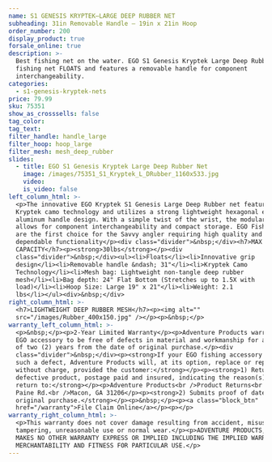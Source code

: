 ```yaml
---
name: S1 GENESIS KRYPTEK—LARGE DEEP RUBBER NET
subheading: 31in Removable Handle — 19in x 21in Hoop
order_number: 200
display_product: true
forsale_online: true
description: >-
  Best fishing net on the water. EGO S1 Genesis Kryptek Large Deep Rubber
  fishing net FLOATS and features a removable handle for component
  interchangeability.
categories:
  - s1-genesis-kryptek-nets
price: 79.99
sku: 75351
show_as_crosssells: false
tag_color:
tag_text:
filter_handle: handle_large
filter_hoop: hoop_large
filter_mesh: mesh_deep_rubber
slides:
  - title: EGO S1 Genesis Kryptek Large Deep Rubber Net
    image: /images/75351_S1_Kryptek_L_DRubber_1160x533.jpg
    video:
    is_video: false
left_column_html: >-
  <p>The innovative EGO Kryptek S1 Genesis Large Deep Rubber net features the
  Kryptek camo technology and utilizes a strong lightweight hexagonal extruded
  aluminum handle design. With a simple twist of the wrist, the modular platform
  allows for component interchangeability and compact storage. EGO Fishing Nets
  are the first choice for the Savvy angler requiring high quality and
  dependable functionality</p><div class="divider">&nbsp;</div><h7>MAX LOAD
  CAPACITY</h7><p><strong>30lbs</strong></p><div
  class="divider">&nbsp;</div><ul><li>Floats</li><li>Innovative grip
  design</li><li>Removable handle &ndash; 31"</li><li>Kryptek Camo
  Technology</li><li>Mesh bag: Lightweight non-tangle deep rubber
  mesh</li><li>Bag depth: 24" Flat Bottom (Stretches up to 1.5X with
  load)</li><li>Hoop Size: Large 19" x 21"</li><li>Weight: 2.1
  lbs</li></ul><div>&nbsp;</div>
right_column_html: >-
  <h7>LIGHTWEIGHT DEEP RUBBER MESH</h7><p><img alt=""
  src="/images/Rubber_400x150.jpg" /></p><p>&nbsp;</p>
warranty_left_column_html: >-
  <p>&nbsp;</p><p>2-Year Limited Warranty</p><p>Adventure Products warrants your
  EGO accessory to be free of defects in material and workmanship for a period
  of two (2) years from the date of original purchase.</p><div
  class="divider">&nbsp;</div><p><strong>If your EGO fishing accessory exhibits
  such a defect, Adventure Products will, at its option, replace or repair it
  without charge, provided the customer:</strong></p><p><strong>1) Returns the
  defective product, postage paid and insured, indicating the reason(s) for the
  return to:</strong></p><p>Adventure Products<br />Product Returns<br />889 Guy
  Paine Rd.<br />Macon, GA 31206</p><p><strong>2) Submits proof of date of
  original purchase.</strong></p><p>&nbsp;</p><p><a class="block_btn"
  href="/warranty">File Claim Online</a></p><p>​</p>
warranty_right_column_html: >-
  <p>This warranty does not cover damage resulting from accident, misuse, abuse,
  tampering, unreasonable use or normal wear.</p><p>ADVENTURE PRODUCTS, INC.
  MAKES NO OTHER WARRANTY EXPRESS OR IMPLIED INCLUDING THE IMPLIED WARRANTIES OF
  MERCHANTABILITY AND FITNESS FOR PARTICULAR USE.</p>
---
```

